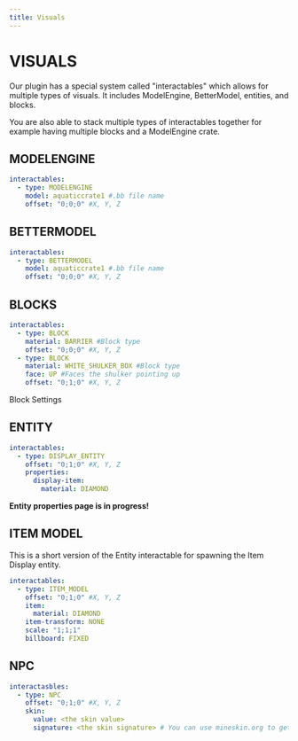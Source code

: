 ```yaml
---
title: Visuals
---
```


# VISUALS

Our plugin has a special system called "interactables" which allows for multiple types of visuals. It includes ModelEngine, BetterModel, entities, and blocks.

You are also able to stack multiple types of interactables together for example having multiple blocks and a ModelEngine crate.

## MODELENGINE

```yml
interactables:
  - type: MODELENGINE
    model: aquaticcrate1 #.bb file name
    offset: "0;0;0" #X, Y, Z
```

## BETTERMODEL

```yml
interactables:
  - type: BETTERMODEL
    model: aquaticcrate1 #.bb file name
    offset: "0;0;0" #X, Y, Z
```

## BLOCKS

```yml
interactables:
  - type: BLOCK
    material: BARRIER #Block type
    offset: "0;0;0" #X, Y, Z
  - type: BLOCK
    material: WHITE_SHULKER_BOX #Block type
    face: UP #Faces the shulker pointing up
    offset: "0;1;0" #X, Y, Z
```

<Page url="/docs/aquaticcrates/miscellaneous/blocksettings">Block Settings</Page>

## ENTITY

```yml
interactables:
  - type: DISPLAY_ENTITY
    offset: "0;1;0" #X, Y, Z
    properties:
      display-item:
        material: DIAMOND
```

**Entity properties page is in progress!**

## ITEM MODEL
This is a short version of the Entity interactable for spawning the Item Display entity.

```yml
interactables:
  - type: ITEM_MODEL
    offset: "0;1;0" #X, Y, Z
    item:
      material: DIAMOND
    item-transform: NONE
    scale: "1;1;1"
    billboard: FIXED
```

## NPC

```yml
interactasbles:
  - type: NPC
    offset: "0;1;0" #X, Y, Z
    skin:
      value: <the skin value>
      signature: <the skin signature> # You can use mineskin.org to get those 2 values
```